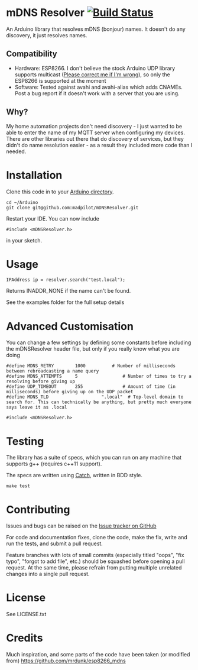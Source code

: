 # mDNS Resolver [![Build Status](https://travis-ci.org/madpilot/mDNSResolver.svg?branch=master)](https://travis-ci.org/madpilot/mDNSResolver)

An Arduino library that resolves mDNS (bonjour) names. It doesn't do any discovery, it just resolves names.

## Compatibility

* Hardware: ESP8266. I don't believe the stock Arduino UDP library supports multicast ([Please correct me if I'm wrong](https://github.com/madpilot/mDNSResolver/issues)), so only the ESP8266 is supported at the moment
* Software: Tested against avahi and avahi-alias which adds CNAMEs. Post a bug report if it doesn't work with a server that you are using.

## Why?

My home automation projects don't need discovery - I just wanted to be able to enter the name of my MQTT server when configuring my devices. There are other libraries out there that do discovery of services, but they didn't do name resolution easier - as a result they included more code than I needed.

# Installation

Clone this code in to your [Arduino directory](https://www.arduino.cc/en/Guide/Libraries#toc5).

```
cd ~/Arduino
git clone git@github.com:madpilot/mDNSResolver.git
```

Restart your IDE. You can now include

```
#include <mDNSResolver.h>
```

in your sketch.

# Usage

```
IPAddress ip = resolver.search("test.local");
```

Returns INADDR_NONE if the name can't be found.

See the examples folder for the full setup details

# Advanced Customisation

You can change a few settings by defining some constants before including the mDNSResolver header file, but only if you really know what you are doing

```
#define MDNS_RETRY        1000			# Number of milliseconds between rebroadcasting a name query
#define MDNS_ATTEMPTS     5					# Number of times to try a resolving before giving up
#define UDP_TIMEOUT       255				# Amount of time (in milliseconds) before giving up on the UDP packet
#define MDNS_TLD 					".local"  # Top-level domain to search for. This can technically be anything, but pretty much everyone says leave it as .local

#include <mDNSResolver.h>
```

# Testing

The library has a suite of specs, which you can run on any machine that supports g++ (requires c++11 support).

The specs are written using [Catch](https://github.com/philsquared/Catch), written in BDD style.

```
make test
```

# Contributing

Issues and bugs can be raised on the [Issue tracker on GitHub](https://github.com/madpilot/mDNSResolver/issues)

For code and documentation fixes, clone the code, make the fix, write and run the tests, and submit a pull request.

Feature branches with lots of small commits (especially titled "oops", "fix typo", "forgot to add file", etc.) should be squashed before opening a pull request. At the same time, please refrain from putting multiple unrelated changes into a single pull request.

# License

See LICENSE.txt

# Credits

Much inspiration, and some parts of the code have been taken (or modified from) https://github.com/mrdunk/esp8266_mdns

